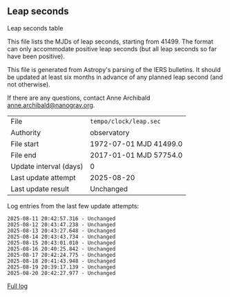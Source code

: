
## Leap seconds

Leap seconds table

This file lists the MJDs of leap seconds, starting from 41499.
The format can only accommodate positive leap seconds (but all
leap seconds so far have been positive).

This file is generated from Astropy's parsing of the IERS
bulletins. It should be updated at least six months in advance
of any planned leap second (and not otherwise).

If there are any questions, contact Anne Archibald
<anne.archibald@nanograv.org>.

|     |     |
|:--- |:--- |
| File | `tempo/clock/leap.sec` |
| Authority | observatory |
| File start | 1972-07-01 MJD 41499.0 |
| File end | 2017-01-01 MJD 57754.0 |
| Update interval (days) | 0 |
| Last update attempt | 2025-08-20 |
| Last update result | Unchanged |

Log entries from the last few update attempts:
```
2025-08-11 20:42:57.316 - Unchanged
2025-08-12 20:43:47.238 - Unchanged
2025-08-13 20:43:27.648 - Unchanged
2025-08-14 20:43:43.734 - Unchanged
2025-08-15 20:43:01.010 - Unchanged
2025-08-16 20:40:25.842 - Unchanged
2025-08-17 20:42:24.775 - Unchanged
2025-08-18 20:41:43.948 - Unchanged
2025-08-19 20:39:17.139 - Unchanged
2025-08-20 20:42:27.977 - Unchanged
```
[Full log](https://raw.githubusercontent.com/ipta/pulsar-clock-corrections/main/log/tempo/clock/leap.sec.log)

